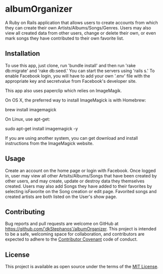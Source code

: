 # albumOrganizer
A Ruby on Rails application that allows users to create accounts from which they can create their own Artists/Albums/Songs/Genres. Users may also view all created data from other users, change or delete their own, or even mark songs they have contributed to their own favorite list.


## Installation

To use this app, just clone, run 'bundle install' and then run 'rake db:migrate' and 'rake db:seed.' You can start the servers using 'rails s.' To enable Facebook login, you will have to add your own '.env' file with the appropriate key and secretvalue from Facebook's developer site.

This app also uses paperclip which relies on ImageMagik.

On OS X, the preferred way to install ImageMagick is with Homebrew:

brew install imagemagick

On Linux, use apt-get:

sudo apt-get install imagemagick -y

If you are using another system, you can get download and install instructions from the ImageMagick website.

## Usage

Create an account on the home page or login with Facebook. Once logged in, user may view all other Artsits/Albums/Songs that have been created by other users, and may create, update or destroy data they themselves created. Users may also add Songs they have added to their favorites by selecting isFavorite on the Song creation or edit page. Favorited songs and created artists are both listed on the User's show page.

## Contributing

Bug reports and pull requests are welcome on GitHub at https://github.com/'dkStephanos'/albumOrganizer. This project is intended to be a safe, welcoming space for collaboration, and contributors are expected to adhere to the [Contributor Covenant](http://contributor-covenant.org) code of conduct.

## License

This project is available as open source under the terms of the [MIT License](http://opensource.org/licenses/MIT).
